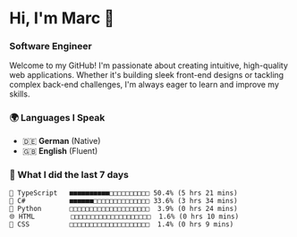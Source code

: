# Hi, I'm Marc 👋 
### Software Engineer

Welcome to my GitHub! I'm passionate about creating intuitive, high-quality web applications. Whether it's building sleek front-end designs or tackling complex back-end challenges, I'm always eager to learn and improve my skills.  

### 🌍 Languages I Speak  
- 🇩🇪 **German** (Native)  
- 🇬🇧 **English** (Fluent)

### 🤯 What I did the last 7 days

```
🔷 TypeScript   ■■■■■■■■■■□□□□□□□□□□ 50.4% (5 hrs 21 mins)
🔷 C#           ■■■■■■□□□□□□□□□□□□□□ 33.6% (3 hrs 34 mins)
🐍 Python       □□□□□□□□□□□□□□□□□□□□  3.9% (0 hrs 24 mins)
🌐 HTML         □□□□□□□□□□□□□□□□□□□□  1.6% (0 hrs 10 mins)
🎨 CSS          □□□□□□□□□□□□□□□□□□□□  1.4% (0 hrs 9 mins)
```